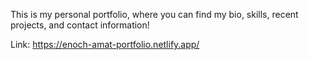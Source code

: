 This is my personal portfolio, where you can find my bio, skills, recent projects, and contact information!

Link: https://enoch-amat-portfolio.netlify.app/